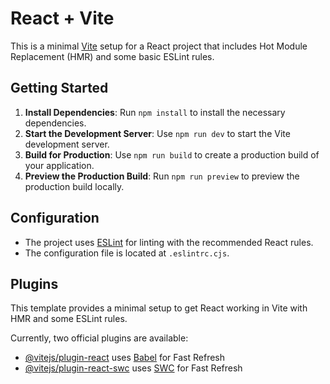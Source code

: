 # React + Vite

This is a minimal [Vite](https://vitejs.dev/) setup for a React project that includes Hot Module Replacement (HMR) and some basic ESLint rules.

## Getting Started

1. **Install Dependencies**: Run `npm install` to install the necessary dependencies.
2. **Start the Development Server**: Use `npm run dev` to start the Vite development server.
3. **Build for Production**: Use `npm run build` to create a production build of your application.
4. **Preview the Production Build**: Run `npm run preview` to preview the production build locally.

## Configuration

- The project uses [ESLint](https://eslint.org/) for linting with the recommended React rules.
- The configuration file is located at `.eslintrc.cjs`.

## Plugins

This template provides a minimal setup to get React working in Vite with HMR and some ESLint rules.

Currently, two official plugins are available:

- [@vitejs/plugin-react](https://github.com/vitejs/vite-plugin-react/blob/main/packages/plugin-react/README.md) uses [Babel](https://babeljs.io/) for Fast Refresh
- [@vitejs/plugin-react-swc](https://github.com/vitejs/vite-plugin-react-swc) uses [SWC](https://swc.rs/) for Fast Refresh
